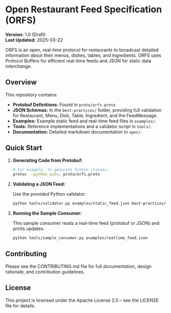# Open Restaurant Feed Specification (ORFS)

**Version:** 1.0 (Draft)  
**Last Updated:** 2025-03-22

ORFS is an open, real-time protocol for restaurants to broadcast detailed information about their menus, dishes, tables, and ingredients. ORFS uses Protocol Buffers for efficient real-time feeds and JSON for static data interchange.

## Overview

This repository contains:
- **Protobuf Definitions:** Found in `proto/orfs.proto`
- **JSON Schemas:** In the `best-practices/` folder, providing full validation for Restaurant, Menu, Dish, Table, Ingredient, and the FeedMessage.
- **Examples:** Example static feed and real-time feed files in `examples/`.
- **Tools:** Reference implementations and a validator script in `tools/`.
- **Documentation:** Detailed markdown documentation in `spec/`.

## Quick Start

1. **Generating Code from Protobuf:**

   ```bash
   # For example, to generate Python classes:
   protoc --python_out=. proto/orfs.proto
   ```

2. **Validating a JSON Feed:**

   Use the provided Python validator:

   ```bash
   python tools/validator.py examples/static_feed.json best-practices/restaurant.schema.json
   ```

3. **Running the Sample Consumer:**

   This sample consumer reads a real-time feed (protobuf or JSON) and prints updates.

   ```bash
   python tools/sample_consumer.py examples/realtime_feed.json
   ```

## Contributing

Please see the CONTRIBUTING.md file for full documentation, design rationale, and contribution guidelines.

## License

This project is licensed under the Apache License 2.0 – see the LICENSE file for details.
